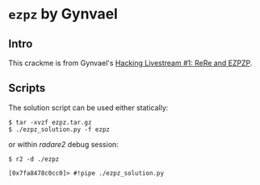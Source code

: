 # `ezpz` by Gynvael

## Intro

This crackme is from Gynvael's [Hacking Livestream #1: ReRe and EZPZP](https://www.youtube.com/watch?v=JExnV1-GNxk).

## Scripts

The solution script can be used either statically:

    $ tar -xvzf ezpz.tar.gz
    $ ./ezpz_solution.py -f ezpz

or within *radare2* debug session:

    $ r2 -d ./ezpz

    [0x7fa8478c0cc0]> #!pipe ./ezpz_solution.py

